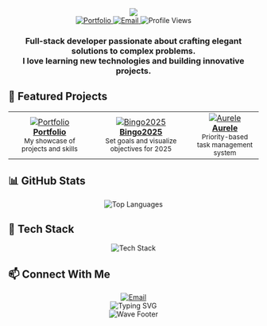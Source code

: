 <div align="center">
  <img
    src="https://capsule-render.vercel.app/api?type=venom&color=timeGradient&height=200&section=header&text=Mohamed%20Gamil&fontSize=70&fontAlignY=50&animation=scaleIn&fontColor=ffffff&fontFamily=Righteous" />
</div>
<div align="center">
  <a href="https://gamil.is-a.dev">
    <img src="https://img.shields.io/badge/Portfolio-gamil.is--a.dev-20B2AA?style=for-the-badge&logo=vercel&logoColor=white" alt="Portfolio" />
  </a>
  <a href="mailto:mohamed.gamil@outlook.fr">
    <img src="https://img.shields.io/badge/Email-Contact%20Me-0078D4?style=for-the-badge&logo=microsoft-outlook&logoColor=white" alt="Email" />
  </a>
  <img src="https://komarev.com/ghpvc/?username=GamilMohamed&color=blueviolet&style=for-the-badge" alt="Profile Views" />
</div>

<h3 align="center">
  Full-stack developer passionate about crafting elegant solutions to complex problems.
  <br />
  I love learning new technologies and building innovative projects.
</h3>

## 🚀 Featured Projects

<div align="center" width="100%">
  <table>
    <tr>
      <td width="33%" align="center">
        <a href="https://gamil.is-a.dev">
          <img src="https://img.shields.io/badge/Portfolio-View%20Live-ff69b4?style=flat-square&logo=vercel&logoColor=white" alt="Portfolio" />
          <br />
          <b>Portfolio</b>
        </a>
        <br />
        <sub>My showcase of projects and skills</sub>
      </td>
      <td width="40%" align="center">
        <a href="https://bingo2025-ilo.vercel.app">
          <img src="https://img.shields.io/badge/Bingo2025-View%20Live-9cf?style=flat-square&logo=vercel&logoColor=white" alt="Bingo2025" />
          <br />
          <b>Bingo2025</b>
        </a>
        <br />
        <sub>Set goals and visualize objectives for 2025</sub>
      </td>
      <td width="33%" align="center">
        <a href="https://aurele.vercel.app">
          <img src="https://img.shields.io/badge/Aurele-View%20Live-orange?style=flat-square&logo=vercel&logoColor=white" alt="Aurele" />
          <br />
          <b>Aurele</b>
        </a>
        <br />
        <sub>Priority-based task management system</sub>
      </td>
    </tr>
  </table>
</div>

## 📊 GitHub Stats

<div align="center">
  <img src="https://github-readme-stats.vercel.app/api/top-langs/?username=GamilMohamed&layout=compact&theme=tokyonight&hide_border=true" alt="Top Languages" />
</div>

## 🔧 Tech Stack

<div align="center">
  <img src="https://skillicons.dev/icons?i=nextjs,react,typescript,postgres,bun,vite,python,docker&theme=dark" alt="Tech Stack" />
</div>

## 📫 Connect With Me

<div align="center">
  <a href="mailto:mohamed.gamil@outlook.fr">
    <img src="https://img.shields.io/badge/Email-mohamed.gamil%40outlook.fr-0078D4?style=for-the-badge&logo=microsoft-outlook&logoColor=white" alt="Email" />
  </a>
  <!-- Add your social links here (LinkedIn, Twitter, etc.) if desired -->
</div>

<div align="center">
  <img
    src="https://readme-typing-svg.herokuapp.com?font=Fira+Code&pause=1000&color=20B2AA&center=true&vCenter=true&width=435&lines=Thanks+for+visiting+my+profile!"
    alt="Typing SVG" />
</div>

<div align="center">
  <img src="https://capsule-render.vercel.app/api?type=waving&color=gradient&customColorList=12,27,30&height=100&section=footer" alt="Wave Footer" />
</div>
